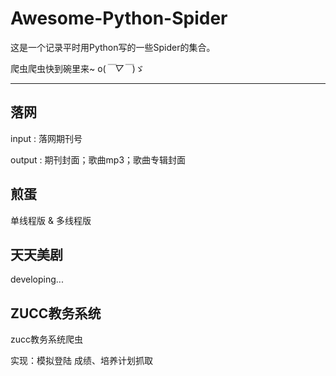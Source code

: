 # Awesome-Python-Spider

这是一个记录平时用Python写的一些Spider的集合。

爬虫爬虫快到碗里来~ o(*￣▽￣*)ゞ

---

## 落网

input : 落网期刊号

output : 期刊封面；歌曲mp3；歌曲专辑封面

## 煎蛋

单线程版 & 多线程版

## 天天美剧

developing...

## ZUCC教务系统

zucc教务系统爬虫

实现：模拟登陆 成绩、培养计划抓取